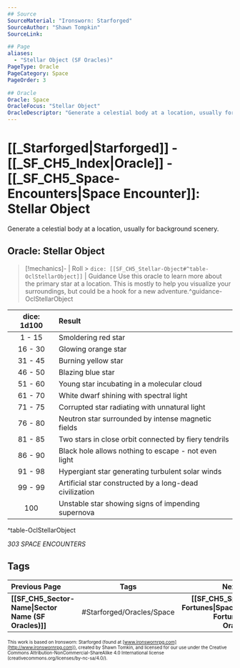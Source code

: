```yaml
---
## Source
SourceMaterial: "Ironsworn: Starforged"
SourceAuthor: "Shawn Tompkin"
SourceLink: 

## Page
aliases:
  - "Stellar Object (SF Oracles)"
PageType: Oracle
PageCategory: Space
PageOrder: 3

## Oracle
Oracle: Space
OracleFocus: "Stellar Object"
OracleDescriptor: "Generate a celestial body at a location, usually for background scenery."
---
```

# [[_Starforged|Starforged]] - [[_SF_CH5_Index|Oracle]] - [[_SF_CH5_Space-Encounters|Space Encounter]]: Stellar Object
Generate a celestial body at a location, usually for background scenery.

## Oracle: Stellar Object
> [!mechanics]- | Roll > `dice: [[SF_CH5_Stellar-Object#^table-OclStellarObject]]` | Guidance
> Use this oracle to learn more about the primary star at a location. This is mostly to help you visualize your surroundings, but could be a hook for a new adventure.^guidance-OclStellarObject

| dice: 1d100 | Result |
| :----: |:-------|
| 1 - 15 | Smoldering red star |
| 16 - 30 | Glowing orange star |
| 31 - 45 | Burning yellow star |
| 46 - 50 | Blazing blue star |
| 51 - 60 | Young star incubating in a molecular cloud |
| 61 - 70 | White dwarf shining with spectral light |
| 71 - 75 | Corrupted star radiating with unnatural light |
| 76 - 80 | Neutron star surrounded by intense magnetic fields |
| 81 - 85 | Two stars in close orbit connected by fiery tendrils |
| 86 - 90 | Black hole allows nothing to escape - not even light |
| 91 - 98 | Hypergiant star generating turbulent solar winds |
| 99 - 99 | Artificial star constructed by a long-dead civilization |
| 100 | Unstable star showing signs of impending supernova |
^table-OclStellarObject

*303 SPACE ENCOUNTERS*

## Tags
| Previous Page | Tags | Next Page |
|:--- |:---:| ---:|
| **[[SF_CH5_Sector-Name\|Sector Name (SF Oracles)]]** | #Starforged/Oracles/Space | **[[SF_CH5_Spacee-Fortunes\|Spaceborne Fortunes (SF Oracles)]]** |

<font size=-2>This work is based on Ironsworn: Starforged (found at [www.ironswornrpg.com](http://www.ironswornrpg.com)), created by Shawn Tomkin, and licensed for our use under the Creative Commons Attribution-NonCommercial-ShareAlike 4.0 International license  (creativecommons.org/licenses/by-nc-sa/4.0/).</font>